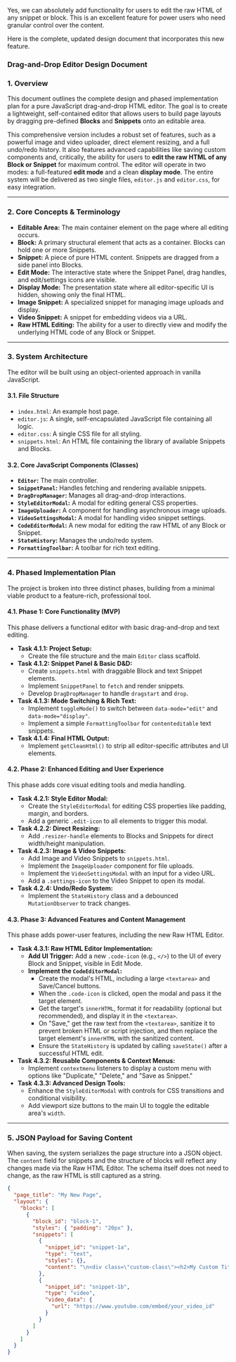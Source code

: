 Yes, we can absolutely add functionality for users to edit the raw HTML of any snippet or block. This is an excellent feature for power users who need granular control over the content.

Here is the complete, updated design document that incorporates this new feature.

### **Drag-and-Drop Editor Design Document**

### **1. Overview**

This document outlines the complete design and phased implementation plan for a pure JavaScript drag-and-drop HTML editor. The goal is to create a lightweight, self-contained editor that allows users to build page layouts by dragging pre-defined **Blocks** and **Snippets** onto an editable area.

This comprehensive version includes a robust set of features, such as a powerful image and video uploader, direct element resizing, and a full undo/redo history. It also features advanced capabilities like saving custom components and, critically, the ability for users to **edit the raw HTML of any Block or Snippet** for maximum control. The editor will operate in two modes: a full-featured **edit mode** and a clean **display mode**. The entire system will be delivered as two single files, `editor.js` and `editor.css`, for easy integration.

-----

### **2. Core Concepts & Terminology**

  * **Editable Area:** The main container element on the page where all editing occurs.
  * **Block:** A primary structural element that acts as a container. Blocks can hold one or more Snippets.
  * **Snippet:** A piece of pure HTML content. Snippets are dragged from a side panel into Blocks.
  * **Edit Mode:** The interactive state where the Snippet Panel, drag handles, and edit/settings icons are visible.
  * **Display Mode:** The presentation state where all editor-specific UI is hidden, showing only the final HTML.
  * **Image Snippet:** A specialized snippet for managing image uploads and display.
  * **Video Snippet:** A snippet for embedding videos via a URL.
  * **Raw HTML Editing:** The ability for a user to directly view and modify the underlying HTML code of any Block or Snippet.

-----

### **3. System Architecture**

The editor will be built using an object-oriented approach in vanilla JavaScript.

#### **3.1. File Structure**

  * `index.html`: An example host page.
  * `editor.js`: A single, self-encapsulated JavaScript file containing all logic.
  * `editor.css`: A single CSS file for all styling.
  * `snippets.html`: An HTML file containing the library of available Snippets and Blocks.

#### **3.2. Core JavaScript Components (Classes)**

  * **`Editor`:** The main controller.
  * **`SnippetPanel`:** Handles fetching and rendering available snippets.
  * **`DragDropManager`:** Manages all drag-and-drop interactions.
  * **`StyleEditorModal`:** A modal for editing general CSS properties.
  * **`ImageUploader`:** A component for handling asynchronous image uploads.
  * **`VideoSettingsModal`:** A modal for handling video snippet settings.
  * **`CodeEditorModal`:** A new modal for editing the raw HTML of any Block or Snippet.
  * **`StateHistory`:** Manages the undo/redo system.
  * **`FormattingToolbar`:** A toolbar for rich text editing.

-----

### **4. Phased Implementation Plan**

The project is broken into three distinct phases, building from a minimal viable product to a feature-rich, professional tool.

#### **4.1. Phase 1: Core Functionality (MVP)**

This phase delivers a functional editor with basic drag-and-drop and text editing.

  * **Task 4.1.1: Project Setup:**
      * Create the file structure and the main `Editor` class scaffold.
  * **Task 4.1.2: Snippet Panel & Basic D\&D:**
      * Create `snippets.html` with draggable Block and text Snippet elements.
      * Implement `SnippetPanel` to `fetch` and render snippets.
      * Develop `DragDropManager` to handle `dragstart` and `drop`.
  * **Task 4.1.3: Mode Switching & Rich Text:**
      * Implement `toggleMode()` to switch between `data-mode="edit"` and `data-mode="display"`.
      * Implement a simple `FormattingToolbar` for `contenteditable` text snippets.
  * **Task 4.1.4: Final HTML Output:**
      * Implement `getCleanHtml()` to strip all editor-specific attributes and UI elements.

#### **4.2. Phase 2: Enhanced Editing and User Experience**

This phase adds core visual editing tools and media handling.

  * **Task 4.2.1: Style Editor Modal:**
      * Create the `StyleEditorModal` for editing CSS properties like padding, margin, and borders.
      * Add a generic `.edit-icon` to all elements to trigger this modal.
  * **Task 4.2.2: Direct Resizing:**
      * Add `.resizer-handle` elements to Blocks and Snippets for direct width/height manipulation.
  * **Task 4.2.3: Image & Video Snippets:**
      * Add Image and Video Snippets to `snippets.html`.
      * Implement the `ImageUploader` component for file uploads.
      * Implement the `VideoSettingsModal` with an input for a video URL.
      * Add a `.settings-icon` to the Video Snippet to open its modal.
  * **Task 4.2.4: Undo/Redo System:**
      * Implement the `StateHistory` class and a debounced `MutationObserver` to track changes.

#### **4.3. Phase 3: Advanced Features and Content Management**

This phase adds power-user features, including the new Raw HTML Editor.

  * **Task 4.3.1: Raw HTML Editor Implementation:**
      * **Add UI Trigger:** Add a new `.code-icon` (e.g., `</>`) to the UI of every Block and Snippet, visible in Edit Mode.
      * **Implement the `CodeEditorModal`:**
          * Create the modal's HTML, including a large `<textarea>` and Save/Cancel buttons.
          * When the `.code-icon` is clicked, open the modal and pass it the target element.
          * Get the target's `innerHTML`, format it for readability (optional but recommended), and display it in the `<textarea>`.
          * On "Save," get the raw text from the `<textarea>`, sanitize it to prevent broken HTML or script injection, and then replace the target element's `innerHTML` with the sanitized content.
          * Ensure the `StateHistory` is updated by calling `saveState()` after a successful HTML edit.
  * **Task 4.3.2: Reusable Components & Context Menus:**
      * Implement `contextmenu` listeners to display a custom menu with options like "Duplicate," "Delete," and "Save as Snippet."
  * **Task 4.3.3: Advanced Design Tools:**
      * Enhance the `StyleEditorModal` with controls for CSS transitions and conditional visibility.
      * Add viewport size buttons to the main UI to toggle the editable area's `width`.

-----

### **5. JSON Payload for Saving Content**

When saving, the system serializes the page structure into a JSON object. The `content` field for snippets and the structure of blocks will reflect any changes made via the Raw HTML Editor. The schema itself does not need to change, as the raw HTML is still captured as a string.

```json
{
  "page_title": "My New Page",
  "layout": {
    "blocks": [
      {
        "block_id": "block-1",
        "styles": { "padding": "20px" },
        "snippets": [
          {
            "snippet_id": "snippet-1a",
            "type": "text",
            "styles": {},
            "content": "\n<div class=\"custom-class\"><h2>My Custom Title</h2><p>And my custom paragraph.</p></div>"
          },
          {
            "snippet_id": "snippet-1b",
            "type": "video",
            "video_data": {
              "url": "https://www.youtube.com/embed/your_video_id"
            }
          }
        ]
      }
    ]
  }
}
```